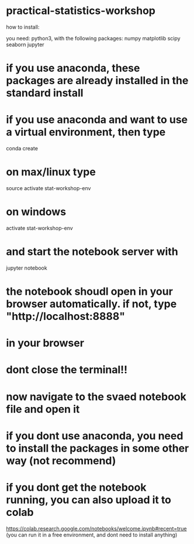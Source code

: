 # practical-statistics-workshop
how to install:

you need: python3, with the following packages:
numpy 
matplotlib
scipy
seaborn
jupyter



# if you use anaconda, these packages are already installed in the standard install
# if you use anaconda and want to use a virtual environment, then type
conda create

# on max/linux type
source activate stat-workshop-env
# on windows
activate stat-workshop-env

# and start the notebook server with 
jupyter notebook
# the notebook shoudl open in your browser automatically. if not, type "http://localhost:8888"
# in your browser
# dont close the terminal!!
# now navigate to the svaed notebook file and open it



# if you dont use anaconda, you need to install the packages in some other way (not recommend)

# if you dont get the notebook running, you can also upload it to colab
https://colab.research.google.com/notebooks/welcome.ipynb#recent=true
(you can run it in a free environment, and dont need to install anything)


